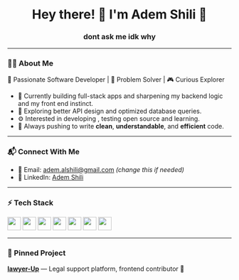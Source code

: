 <h1 align="center">Hey there! 👋 I'm Adem Shili 🖤</h1>

<h3 align="center">dont ask me idk why</h3>

---

### 👨‍💻 About Me

🧠 Passionate Software Developer | 🎯 Problem Solver | 🎮 Curious Explorer

- 🔧 Currently building full-stack apps and sharpening my backend logic and my front end instinct.
- 🚀 Exploring better API design and optimized database queries.
- ⚙️ Interested in developing , testing open source and learning.
- 🔁 Always pushing to write **clean**, **understandable**, and **efficient** code.

---

### 📬 Connect With Me

- 📧 Email: adem.alshili@gmail.com *(change this if needed)*
- 🔗 LinkedIn: [Adem Shili](https://www.linkedin.com/in/adem-shili-733945374/)

---

### ⚡ Tech Stack

<p align="left">
  <img src="https://cdn.jsdelivr.net/gh/devicons/devicon/icons/java/java-original.svg" height="30" />
  <img src="https://cdn.jsdelivr.net/gh/devicons/devicon/icons/spring/spring-original.svg" height="30" />
  <img src="https://cdn.jsdelivr.net/gh/devicons/devicon/icons/mysql/mysql-original.svg" height="30" />
  <img src="https://cdn.jsdelivr.net/gh/devicons/devicon/icons/javascript/javascript-original.svg" height="30" />
  <img src="https://cdn.jsdelivr.net/gh/devicons/devicon/icons/html5/html5-original.svg" height="30" />
  <img src="https://cdn.jsdelivr.net/gh/devicons/devicon/icons/css3/css3-original.svg" height="30" />
  <img src="https://cdn.jsdelivr.net/gh/devicons/devicon/icons/docker/docker-original.svg" height="30" />
</p>

---

### 📌 Pinned Project

[**lawyer-Up**](https://github.com/lordmaster099/lawyer-Up) — Legal support platform, frontend contributor 💼
